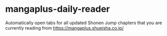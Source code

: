 # mangaplus-daily-reader
Automatically open tabs for all updated Shonen Jump chapters that you are currently reading from https://mangaplus.shueisha.co.jp/
